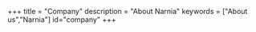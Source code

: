 +++
title = "Company"
description = "About Narnia"
keywords = ["About us","Narnia"]
id="company"
+++
